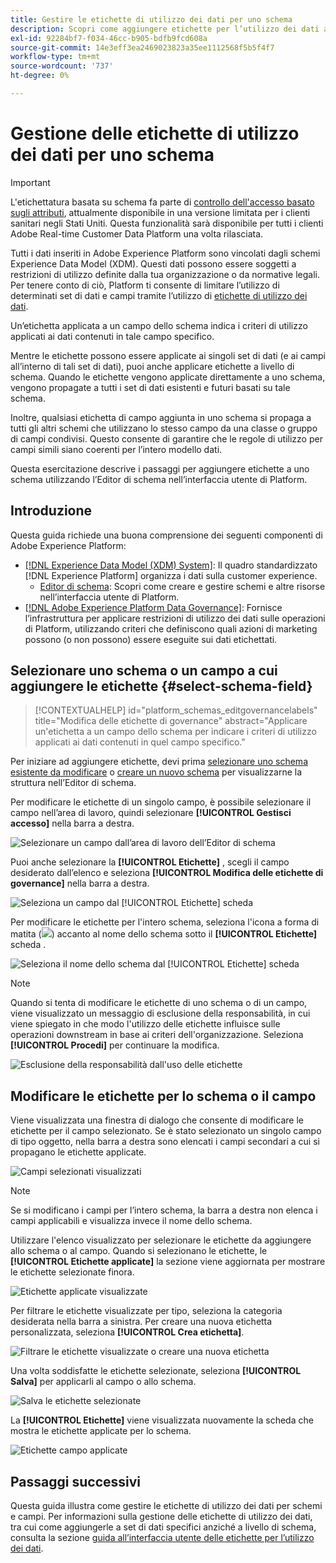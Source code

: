 ```yaml
---
title: Gestire le etichette di utilizzo dei dati per uno schema
description: Scopri come aggiungere etichette per l’utilizzo dei dati ai campi dello schema Experience Data Model (XDM) nell’interfaccia utente di Adobe Experience Platform.
exl-id: 92284bf7-f034-46cc-b905-bdfb9fcd608a
source-git-commit: 14e3eff3ea2469023823a35ee1112568f5b5f4f7
workflow-type: tm+mt
source-wordcount: '737'
ht-degree: 0%

---
```


# Gestione delle etichette di utilizzo dei dati per uno schema

>[!IMPORTANT]
>
>L&#39;etichettatura basata su schema fa parte di [controllo dell&#39;accesso basato sugli attributi](../../access-control/abac/overview.md), attualmente disponibile in una versione limitata per i clienti sanitari negli Stati Uniti. Questa funzionalità sarà disponibile per tutti i clienti Adobe Real-time Customer Data Platform una volta rilasciata.

Tutti i dati inseriti in Adobe Experience Platform sono vincolati dagli schemi Experience Data Model (XDM). Questi dati possono essere soggetti a restrizioni di utilizzo definite dalla tua organizzazione o da normative legali. Per tenere conto di ciò, Platform ti consente di limitare l’utilizzo di determinati set di dati e campi tramite l’utilizzo di [etichette di utilizzo dei dati](../../data-governance/labels/overview.md).

Un’etichetta applicata a un campo dello schema indica i criteri di utilizzo applicati ai dati contenuti in tale campo specifico.

Mentre le etichette possono essere applicate ai singoli set di dati (e ai campi all’interno di tali set di dati), puoi anche applicare etichette a livello di schema. Quando le etichette vengono applicate direttamente a uno schema, vengono propagate a tutti i set di dati esistenti e futuri basati su tale schema.

Inoltre, qualsiasi etichetta di campo aggiunta in uno schema si propaga a tutti gli altri schemi che utilizzano lo stesso campo da una classe o gruppo di campi condivisi. Questo consente di garantire che le regole di utilizzo per campi simili siano coerenti per l’intero modello dati.

Questa esercitazione descrive i passaggi per aggiungere etichette a uno schema utilizzando l’Editor di schema nell’interfaccia utente di Platform.

## Introduzione

Questa guida richiede una buona comprensione dei seguenti componenti di Adobe Experience Platform:

* [[!DNL Experience Data Model (XDM) System]](../home.md): Il quadro standardizzato [!DNL Experience Platform] organizza i dati sulla customer experience.
   * [Editor di schema](../ui/overview.md): Scopri come creare e gestire schemi e altre risorse nell’interfaccia utente di Platform.
* [[!DNL Adobe Experience Platform Data Governance]](../../data-governance/home.md): Fornisce l’infrastruttura per applicare restrizioni di utilizzo dei dati sulle operazioni di Platform, utilizzando criteri che definiscono quali azioni di marketing possono (o non possono) essere eseguite sui dati etichettati.

## Selezionare uno schema o un campo a cui aggiungere le etichette {#select-schema-field}

>[!CONTEXTUALHELP]
>id="platform_schemas_editgovernancelabels"
>title="Modifica delle etichette di governance"
>abstract="Applicare un&#39;etichetta a un campo dello schema per indicare i criteri di utilizzo applicati ai dati contenuti in quel campo specifico."

Per iniziare ad aggiungere etichette, devi prima [selezionare uno schema esistente da modificare](../ui/resources/schemas.md#edit) o [creare un nuovo schema](../ui/resources/schemas.md#create) per visualizzarne la struttura nell’Editor di schema.

Per modificare le etichette di un singolo campo, è possibile selezionare il campo nell’area di lavoro, quindi selezionare **[!UICONTROL Gestisci accesso]** nella barra a destra.

![Selezionare un campo dall’area di lavoro dell’Editor di schema](../images/tutorials/labels/manage-access.png)

Puoi anche selezionare la **[!UICONTROL Etichette]** , scegli il campo desiderato dall’elenco e seleziona **[!UICONTROL Modifica delle etichette di governance]** nella barra a destra.

![Seleziona un campo dal [!UICONTROL Etichette] scheda](../images/tutorials/labels/select-field-on-labels-tab.png)

Per modificare le etichette per l&#39;intero schema, seleziona l&#39;icona a forma di matita (![](../images/tutorials/labels/pencil-icon.png)) accanto al nome dello schema sotto il **[!UICONTROL Etichette]** scheda .

![Seleziona il nome dello schema dal [!UICONTROL Etichette] scheda](../images/tutorials/labels/select-schema-on-labels-tab.png)

>[!NOTE]
>
>Quando si tenta di modificare le etichette di uno schema o di un campo, viene visualizzato un messaggio di esclusione della responsabilità, in cui viene spiegato in che modo l&#39;utilizzo delle etichette influisce sulle operazioni downstream in base ai criteri dell&#39;organizzazione. Seleziona **[!UICONTROL Procedi]** per continuare la modifica.
>
>![Esclusione della responsabilità dall&#39;uso delle etichette](../images/tutorials/labels/disclaimer.png)

## Modificare le etichette per lo schema o il campo

Viene visualizzata una finestra di dialogo che consente di modificare le etichette per il campo selezionato. Se è stato selezionato un singolo campo di tipo oggetto, nella barra a destra sono elencati i campi secondari a cui si propagano le etichette applicate.

![Campi selezionati visualizzati](../images/tutorials/labels/edit-labels.png)

>[!NOTE]
>
>Se si modificano i campi per l’intero schema, la barra a destra non elenca i campi applicabili e visualizza invece il nome dello schema.

Utilizzare l&#39;elenco visualizzato per selezionare le etichette da aggiungere allo schema o al campo. Quando si selezionano le etichette, le **[!UICONTROL Etichette applicate]** la sezione viene aggiornata per mostrare le etichette selezionate finora.

![Etichette applicate visualizzate](../images/tutorials/labels/applied-labels.png)

Per filtrare le etichette visualizzate per tipo, seleziona la categoria desiderata nella barra a sinistra. Per creare una nuova etichetta personalizzata, seleziona **[!UICONTROL Crea etichetta]**.

![Filtrare le etichette visualizzate o creare una nuova etichetta](../images/tutorials/labels/filter-and-create-custom.png)

Una volta soddisfatte le etichette selezionate, seleziona **[!UICONTROL Salva]** per applicarli al campo o allo schema.

![Salva le etichette selezionate](../images/tutorials/labels/save-labels.png)

La **[!UICONTROL Etichette]** viene visualizzata nuovamente la scheda che mostra le etichette applicate per lo schema.

![Etichette campo applicate](../images/tutorials/labels/field-labels-added.png)

## Passaggi successivi

Questa guida illustra come gestire le etichette di utilizzo dei dati per schemi e campi. Per informazioni sulla gestione delle etichette di utilizzo dei dati, tra cui come aggiungerle a set di dati specifici anziché a livello di schema, consulta la sezione [guida all’interfaccia utente delle etichette per l’utilizzo dei dati](../../data-governance/labels/user-guide.md).
